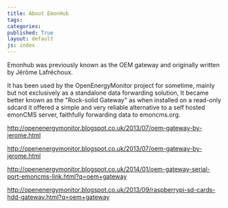 ```yaml
---
title: About EmonHub
tags: 
categories: 
published: True
layout: default
js: index
---
```


Emonhub was previously known as the OEM gateway and originally written by Jérôme Lafréchoux. 

It has been used by the OpenEnergyMonitor project for sometime, mainly but not exclusively as a standalone data forwarding solution, It became better known as the "Rock-solid Gateway" as when installed on a read-only sdcard it offered a simple and very reliable alternative to a self hosted emonCMS server, faithfully forwarding data to emoncms.org.




http://openenergymonitor.blogspot.co.uk/2013/07/oem-gateway-by-jerome.html


http://openenergymonitor.blogspot.co.uk/2013/07/oem-gateway-by-jerome.html


http://openenergymonitor.blogspot.co.uk/2014/01/oem-gateway-serial-port-emoncms-link.html?q=oem+gateway


http://openenergymonitor.blogspot.co.uk/2013/09/raspberrypi-sd-cards-hdd-gateway.html?q=oem+gateway
